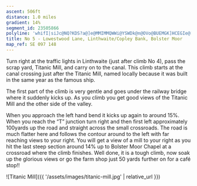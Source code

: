 ```yaml
---
ascent: 506ft
distance: 1.0 miles
gradient: 14%
segment_id: 23505866
polyline: 'whifI|siJc@NQ?KDS?a@]e@MMIMMQWWi@YSWDk@n@OVo@BUEMGK]HCEGIe@[m@OGIGuAm@q@]Y@[HUJ[PYVe@RSPITYLIFARKv@Mh@GFgATo@BUHEAKBy@B[FMFYn@GDM\Oj@c@d@QTSr@c@fAGb@Sp@S`AS~ASpCKxDAjBBzACjAQnAKb@Sl@Kx@^jDBj@Jx@Fv@\bD?Vp@xG'
title: No 5 - Lowestwood Lane, Linthwaite/Copley Bank, Bolster Moor
map_ref: SE 097 148
---
```


Turn right at the traffic lights in Linthwaite (just after climb No 4), pass the scrap yard, Titanic Mill, and carry on to the canal. This climb starts at the canal crossing just after the Titanic Mill, named locally because it was built in the same year as the famous ship. 

The first part of the climb is very gentle and goes under the railway bridge where it suddenly kicks up. As you climb you get good views of the Titanic Mill and the other side of the valley. 

When you approach the left hand bend it kicks up again to around 15%. When you reach the “T” junction turn right and then first left approximately 100yards up the road and straight across the small crossroads. The road is much flatter here and follows the contour around to the left with far reaching views to your right. You will get a view of a mill to your right as you hit the last steep section around 14% up to Bolster Moor Chapel at a crossroad where the climb finishes. Well done, it is a tough climb, now soak up the glorious views or go the farm shop just 50 yards further on for a café stop!!

![Titanic Mill]({{ '/assets/images/titanic-mill.jpg' | relative_url }})